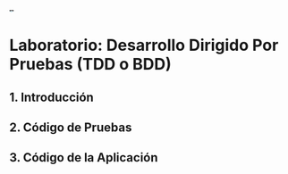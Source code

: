 <p align="left">
  <img src="unir.png" style="zoom:10%;" width="80" title="UNIR">
</p>

# Laboratorio: Desarrollo Dirigido Por Pruebas (TDD o BDD)

## 1. Introducción

## 2. Código de Pruebas



## 3. Código de la Aplicación



